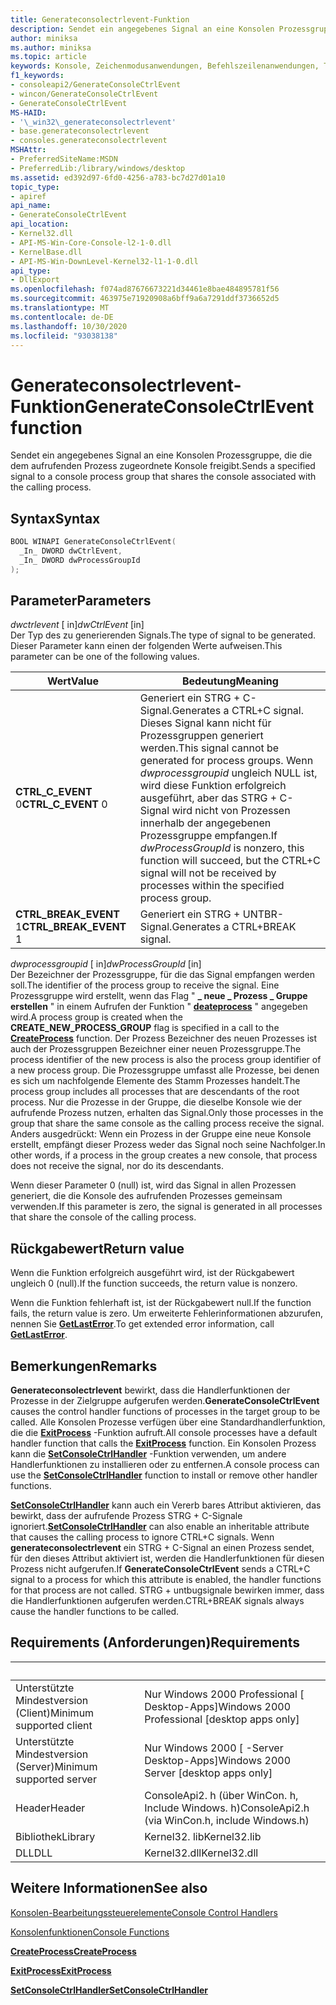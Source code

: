 ```yaml
---
title: Generateconsolectrlevent-Funktion
description: Sendet ein angegebenes Signal an eine Konsolen Prozessgruppe, die die dem aufrufenden Prozess zugeordnete Konsole freigibt.
author: miniksa
ms.author: miniksa
ms.topic: article
keywords: Konsole, Zeichenmodusanwendungen, Befehlszeilenanwendungen, Terminalanwendungen, Konsolen-API
f1_keywords:
- consoleapi2/GenerateConsoleCtrlEvent
- wincon/GenerateConsoleCtrlEvent
- GenerateConsoleCtrlEvent
MS-HAID:
- '\_win32\_generateconsolectrlevent'
- base.generateconsolectrlevent
- consoles.generateconsolectrlevent
MSHAttr:
- PreferredSiteName:MSDN
- PreferredLib:/library/windows/desktop
ms.assetid: ed392d97-6fd0-4256-a783-bc7d27d01a10
topic_type:
- apiref
api_name:
- GenerateConsoleCtrlEvent
api_location:
- Kernel32.dll
- API-MS-Win-Core-Console-l2-1-0.dll
- KernelBase.dll
- API-MS-Win-DownLevel-Kernel32-l1-1-0.dll
api_type:
- DllExport
ms.openlocfilehash: f074ad87676673221d34461e8bae484895781f56
ms.sourcegitcommit: 463975e71920908a6bff9a6a7291ddf3736652d5
ms.translationtype: MT
ms.contentlocale: de-DE
ms.lasthandoff: 10/30/2020
ms.locfileid: "93038138"
---
```

# <a name="generateconsolectrlevent-function"></a><span data-ttu-id="bfbec-104">Generateconsolectrlevent-Funktion</span><span class="sxs-lookup"><span data-stu-id="bfbec-104">GenerateConsoleCtrlEvent function</span></span>

<span data-ttu-id="bfbec-105">Sendet ein angegebenes Signal an eine Konsolen Prozessgruppe, die die dem aufrufenden Prozess zugeordnete Konsole freigibt.</span><span class="sxs-lookup"><span data-stu-id="bfbec-105">Sends a specified signal to a console process group that shares the console associated with the calling process.</span></span>

## <a name="syntax"></a><span data-ttu-id="bfbec-106">Syntax</span><span class="sxs-lookup"><span data-stu-id="bfbec-106">Syntax</span></span>

```C
BOOL WINAPI GenerateConsoleCtrlEvent(
  _In_ DWORD dwCtrlEvent,
  _In_ DWORD dwProcessGroupId
);
```

## <a name="parameters"></a><span data-ttu-id="bfbec-107">Parameter</span><span class="sxs-lookup"><span data-stu-id="bfbec-107">Parameters</span></span>

<span data-ttu-id="bfbec-108">*dwctrlevent* \[ in\]</span><span class="sxs-lookup"><span data-stu-id="bfbec-108">*dwCtrlEvent* \[in\]</span></span>  
<span data-ttu-id="bfbec-109">Der Typ des zu generierenden Signals.</span><span class="sxs-lookup"><span data-stu-id="bfbec-109">The type of signal to be generated.</span></span> <span data-ttu-id="bfbec-110">Dieser Parameter kann einen der folgenden Werte aufweisen.</span><span class="sxs-lookup"><span data-stu-id="bfbec-110">This parameter can be one of the following values.</span></span>

| <span data-ttu-id="bfbec-111">Wert</span><span class="sxs-lookup"><span data-stu-id="bfbec-111">Value</span></span> | <span data-ttu-id="bfbec-112">Bedeutung</span><span class="sxs-lookup"><span data-stu-id="bfbec-112">Meaning</span></span> |
|-|-|
| <span data-ttu-id="bfbec-113">**CTRL_C_EVENT** 0</span><span class="sxs-lookup"><span data-stu-id="bfbec-113">**CTRL_C_EVENT** 0</span></span> | <span data-ttu-id="bfbec-114">Generiert ein STRG + C-Signal.</span><span class="sxs-lookup"><span data-stu-id="bfbec-114">Generates a CTRL+C signal.</span></span> <span data-ttu-id="bfbec-115">Dieses Signal kann nicht für Prozessgruppen generiert werden.</span><span class="sxs-lookup"><span data-stu-id="bfbec-115">This signal cannot be generated for process groups.</span></span> <span data-ttu-id="bfbec-116">Wenn *dwprocessgroupid* ungleich NULL ist, wird diese Funktion erfolgreich ausgeführt, aber das STRG + C-Signal wird nicht von Prozessen innerhalb der angegebenen Prozessgruppe empfangen.</span><span class="sxs-lookup"><span data-stu-id="bfbec-116">If *dwProcessGroupId* is nonzero, this function will succeed, but the CTRL+C signal will not be received by processes within the specified process group.</span></span> |
| <span data-ttu-id="bfbec-117">**CTRL_BREAK_EVENT** 1</span><span class="sxs-lookup"><span data-stu-id="bfbec-117">**CTRL_BREAK_EVENT** 1</span></span> | <span data-ttu-id="bfbec-118">Generiert ein STRG + UNTBR-Signal.</span><span class="sxs-lookup"><span data-stu-id="bfbec-118">Generates a CTRL+BREAK signal.</span></span> |

<span data-ttu-id="bfbec-119">*dwprocessgroupid* \[ in\]</span><span class="sxs-lookup"><span data-stu-id="bfbec-119">*dwProcessGroupId* \[in\]</span></span>  
<span data-ttu-id="bfbec-120">Der Bezeichner der Prozessgruppe, für die das Signal empfangen werden soll.</span><span class="sxs-lookup"><span data-stu-id="bfbec-120">The identifier of the process group to receive the signal.</span></span> <span data-ttu-id="bfbec-121">Eine Prozessgruppe wird erstellt, wenn das Flag " **\_ neue \_ Prozess \_ Gruppe erstellen** " in einem Aufrufen der Funktion " [**deateprocess**](https://msdn.microsoft.com/library/windows/desktop/ms682425) " angegeben wird.</span><span class="sxs-lookup"><span data-stu-id="bfbec-121">A process group is created when the **CREATE\_NEW\_PROCESS\_GROUP** flag is specified in a call to the [**CreateProcess**](https://msdn.microsoft.com/library/windows/desktop/ms682425) function.</span></span> <span data-ttu-id="bfbec-122">Der Prozess Bezeichner des neuen Prozesses ist auch der Prozessgruppen Bezeichner einer neuen Prozessgruppe.</span><span class="sxs-lookup"><span data-stu-id="bfbec-122">The process identifier of the new process is also the process group identifier of a new process group.</span></span> <span data-ttu-id="bfbec-123">Die Prozessgruppe umfasst alle Prozesse, bei denen es sich um nachfolgende Elemente des Stamm Prozesses handelt.</span><span class="sxs-lookup"><span data-stu-id="bfbec-123">The process group includes all processes that are descendants of the root process.</span></span> <span data-ttu-id="bfbec-124">Nur die Prozesse in der Gruppe, die dieselbe Konsole wie der aufrufende Prozess nutzen, erhalten das Signal.</span><span class="sxs-lookup"><span data-stu-id="bfbec-124">Only those processes in the group that share the same console as the calling process receive the signal.</span></span> <span data-ttu-id="bfbec-125">Anders ausgedrückt: Wenn ein Prozess in der Gruppe eine neue Konsole erstellt, empfängt dieser Prozess weder das Signal noch seine Nachfolger.</span><span class="sxs-lookup"><span data-stu-id="bfbec-125">In other words, if a process in the group creates a new console, that process does not receive the signal, nor do its descendants.</span></span>

<span data-ttu-id="bfbec-126">Wenn dieser Parameter 0 (null) ist, wird das Signal in allen Prozessen generiert, die die Konsole des aufrufenden Prozesses gemeinsam verwenden.</span><span class="sxs-lookup"><span data-stu-id="bfbec-126">If this parameter is zero, the signal is generated in all processes that share the console of the calling process.</span></span>

## <a name="return-value"></a><span data-ttu-id="bfbec-127">Rückgabewert</span><span class="sxs-lookup"><span data-stu-id="bfbec-127">Return value</span></span>

<span data-ttu-id="bfbec-128">Wenn die Funktion erfolgreich ausgeführt wird, ist der Rückgabewert ungleich 0 (null).</span><span class="sxs-lookup"><span data-stu-id="bfbec-128">If the function succeeds, the return value is nonzero.</span></span>

<span data-ttu-id="bfbec-129">Wenn die Funktion fehlerhaft ist, ist der Rückgabewert null.</span><span class="sxs-lookup"><span data-stu-id="bfbec-129">If the function fails, the return value is zero.</span></span> <span data-ttu-id="bfbec-130">Um erweiterte Fehlerinformationen abzurufen, nennen Sie [**GetLastError**](https://msdn.microsoft.com/library/windows/desktop/ms679360).</span><span class="sxs-lookup"><span data-stu-id="bfbec-130">To get extended error information, call [**GetLastError**](https://msdn.microsoft.com/library/windows/desktop/ms679360).</span></span>

## <a name="remarks"></a><span data-ttu-id="bfbec-131">Bemerkungen</span><span class="sxs-lookup"><span data-stu-id="bfbec-131">Remarks</span></span>

<span data-ttu-id="bfbec-132">**Generateconsolectrlevent** bewirkt, dass die Handlerfunktionen der Prozesse in der Zielgruppe aufgerufen werden.</span><span class="sxs-lookup"><span data-stu-id="bfbec-132">**GenerateConsoleCtrlEvent** causes the control handler functions of processes in the target group to be called.</span></span> <span data-ttu-id="bfbec-133">Alle Konsolen Prozesse verfügen über eine Standardhandlerfunktion, die die [**ExitProcess**](https://msdn.microsoft.com/library/windows/desktop/ms682658) -Funktion aufruft.</span><span class="sxs-lookup"><span data-stu-id="bfbec-133">All console processes have a default handler function that calls the [**ExitProcess**](https://msdn.microsoft.com/library/windows/desktop/ms682658) function.</span></span> <span data-ttu-id="bfbec-134">Ein Konsolen Prozess kann die [**SetConsoleCtrlHandler**](setconsolectrlhandler.md) -Funktion verwenden, um andere Handlerfunktionen zu installieren oder zu entfernen.</span><span class="sxs-lookup"><span data-stu-id="bfbec-134">A console process can use the [**SetConsoleCtrlHandler**](setconsolectrlhandler.md) function to install or remove other handler functions.</span></span>

<span data-ttu-id="bfbec-135">[**SetConsoleCtrlHandler**](setconsolectrlhandler.md) kann auch ein Vererb bares Attribut aktivieren, das bewirkt, dass der aufrufende Prozess STRG + C-Signale ignoriert.</span><span class="sxs-lookup"><span data-stu-id="bfbec-135">[**SetConsoleCtrlHandler**](setconsolectrlhandler.md) can also enable an inheritable attribute that causes the calling process to ignore CTRL+C signals.</span></span> <span data-ttu-id="bfbec-136">Wenn **generateconsolectrlevent** ein STRG + C-Signal an einen Prozess sendet, für den dieses Attribut aktiviert ist, werden die Handlerfunktionen für diesen Prozess nicht aufgerufen.</span><span class="sxs-lookup"><span data-stu-id="bfbec-136">If **GenerateConsoleCtrlEvent** sends a CTRL+C signal to a process for which this attribute is enabled, the handler functions for that process are not called.</span></span> <span data-ttu-id="bfbec-137">STRG + untbugsignale bewirken immer, dass die Handlerfunktionen aufgerufen werden.</span><span class="sxs-lookup"><span data-stu-id="bfbec-137">CTRL+BREAK signals always cause the handler functions to be called.</span></span>

## <a name="requirements"></a><span data-ttu-id="bfbec-138">Requirements (Anforderungen)</span><span class="sxs-lookup"><span data-stu-id="bfbec-138">Requirements</span></span>

| &nbsp; | &nbsp; |
|-|-|
| <span data-ttu-id="bfbec-139">Unterstützte Mindestversion (Client)</span><span class="sxs-lookup"><span data-stu-id="bfbec-139">Minimum supported client</span></span> | <span data-ttu-id="bfbec-140">Nur Windows 2000 Professional \[ Desktop-Apps\]</span><span class="sxs-lookup"><span data-stu-id="bfbec-140">Windows 2000 Professional \[desktop apps only\]</span></span> |
| <span data-ttu-id="bfbec-141">Unterstützte Mindestversion (Server)</span><span class="sxs-lookup"><span data-stu-id="bfbec-141">Minimum supported server</span></span> | <span data-ttu-id="bfbec-142">Nur Windows 2000 \[ -Server Desktop-Apps\]</span><span class="sxs-lookup"><span data-stu-id="bfbec-142">Windows 2000 Server \[desktop apps only\]</span></span> |
| <span data-ttu-id="bfbec-143">Header</span><span class="sxs-lookup"><span data-stu-id="bfbec-143">Header</span></span> | <span data-ttu-id="bfbec-144">ConsoleApi2. h (über WinCon. h, Include Windows. h)</span><span class="sxs-lookup"><span data-stu-id="bfbec-144">ConsoleApi2.h (via WinCon.h, include Windows.h)</span></span> |
| <span data-ttu-id="bfbec-145">Bibliothek</span><span class="sxs-lookup"><span data-stu-id="bfbec-145">Library</span></span> | <span data-ttu-id="bfbec-146">Kernel32. lib</span><span class="sxs-lookup"><span data-stu-id="bfbec-146">Kernel32.lib</span></span> |
| <span data-ttu-id="bfbec-147">DLL</span><span class="sxs-lookup"><span data-stu-id="bfbec-147">DLL</span></span> | <span data-ttu-id="bfbec-148">Kernel32.dll</span><span class="sxs-lookup"><span data-stu-id="bfbec-148">Kernel32.dll</span></span> |

## <a name="see-also"></a><span data-ttu-id="bfbec-149">Weitere Informationen</span><span class="sxs-lookup"><span data-stu-id="bfbec-149">See also</span></span>

[<span data-ttu-id="bfbec-150">Konsolen-Bearbeitungssteuerelemente</span><span class="sxs-lookup"><span data-stu-id="bfbec-150">Console Control Handlers</span></span>](console-control-handlers.md)

[<span data-ttu-id="bfbec-151">Konsolenfunktionen</span><span class="sxs-lookup"><span data-stu-id="bfbec-151">Console Functions</span></span>](console-functions.md)

[<span data-ttu-id="bfbec-152">**CreateProcess**</span><span class="sxs-lookup"><span data-stu-id="bfbec-152">**CreateProcess**</span></span>](https://msdn.microsoft.com/library/windows/desktop/ms682425)

[<span data-ttu-id="bfbec-153">**ExitProcess**</span><span class="sxs-lookup"><span data-stu-id="bfbec-153">**ExitProcess**</span></span>](https://msdn.microsoft.com/library/windows/desktop/ms682658)

[<span data-ttu-id="bfbec-154">**SetConsoleCtrlHandler**</span><span class="sxs-lookup"><span data-stu-id="bfbec-154">**SetConsoleCtrlHandler**</span></span>](setconsolectrlhandler.md)
